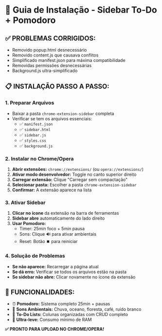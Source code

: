 # 🚀 Guia de Instalação - Sidebar To-Do + Pomodoro

## ✅ **PROBLEMAS CORRIGIDOS:**
- Removido popup.html desnecessário
- Removido content.js que causava conflitos
- Simplificado manifest.json para máxima compatibilidade
- Removidas permissões desnecessárias
- Background.js ultra-simplificado

## 📋 **INSTALAÇÃO PASSO A PASSO:**

### **1. Preparar Arquivos**
- Baixar a pasta `chrome-extension-sidebar` completa
- Verificar se tem os arquivos essenciais:
  - ✅ `manifest.json`
  - ✅ `sidebar.html`
  - ✅ `sidebar.js`
  - ✅ `styles.css`
  - ✅ `background.js`

### **2. Instalar no Chrome/Opera**
1. **Abrir extensões:** `chrome://extensions/` (ou `opera://extensions/`)
2. **Ativar modo desenvolvedor:** Toggle no canto superior direito
3. **Carregar extensão:** Clique "Carregar sem compactação"
4. **Selecionar pasta:** Escolher a pasta `chrome-extension-sidebar`
5. **Confirmar:** A extensão aparece na lista

### **3. Ativar Sidebar**
1. **Clicar no ícone** da extensão na barra de ferramentas
2. **Sidebar abre** automaticamente do lado direito
3. **Usar Pomodoro:**
   - Timer: 25min foco + 5min pausa
   - Sons: Clique 🔊 para ativar ambientais
   - Reset: Botão ⏹️ para reiniciar

### **4. Solução de Problemas**
- **Se não aparece:** Recarregar a página atual
- **Se dá erro:** Verificar se todos os arquivos estão na pasta
- **Se sidebar não abre:** Clicar novamente no ícone da extensão

## 🎯 **FUNCIONALIDADES:**
- ⏰ **Pomodoro:** Sistema completo 25min + pausas
- 🎵 **Sons Ambientais:** Chuva, oceano, floresta, café, ruído branco
- 📝 **To-Do Lists:** Colunas organizadas com CRUD completo
- 💫 **Ultra-leve:** Consumo mínimo de RAM

**✅ PRONTO PARA UPLOAD NO CHROME/OPERA!**